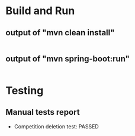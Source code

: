 # Build and Run

## output of "mvn clean install"

```
```

## output of "mvn spring-boot:run"

```
```

# Testing

## Manual tests report

- Competition deletion test: PASSED

